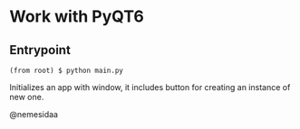 # Work with PyQT6

## Entrypoint

```
(from root) $ python main.py
```

Initializes an app with window, it includes button for creating an instance of new one.

@nemesidaa
